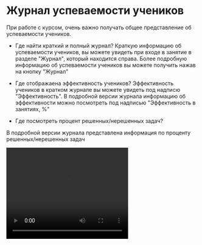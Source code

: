 # Журнал успеваемости учеников

При работе с курсом, очень важно получать общее представление об успеваемости учеников.

- Где найти краткий и полный журнал?
Краткую информацию об успеваемости учеников, вы можете увидеть при входе в занятие в разделе "Журнал", который находится справа. Более подробную информацию об успеваемости учеников вы можете получить нажав на кнопку "Журнал"

- Где отображаена эффективность учеников?
Эффективность учеников в кратком журнале вы можете увидеть под надписю "Эффективность". В подробной версии журнала информацию об эффективности можно посмотреть под надписью "Эффективность в занятиях, %"


- Где посмотреть процент решенных/нерешенных задач?

В подробной версии журнала представлена информация по проценту решенных/нерешенных задач

<video width="320" height="240" controls=true src="https://s3-eu-west-1.amazonaws.com/edu-prod/video/help_videos/11.mp4" type="video/mp4" />
